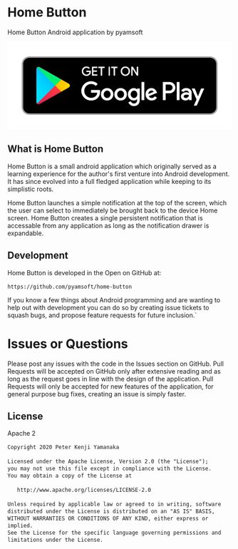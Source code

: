 # Home Button

Home Button Android application by pyamsoft

[![Get it on Google Play](https://raw.githubusercontent.com/pyamsoft/home-button/main/art/google-play-badge.png)][1]

## What is Home Button

Home Button is a small android application which originally served as
a learning experience for the author's first venture into Android development.
It has since evolved into a full fledged application while keeping to its
simplistic roots.

Home Button launches a simple notification at the top of the screen, which
the user can select to immediately be brought back to the device Home screen.
Home Button creates a single persistent notification that is accessable from
any application as long as the notification drawer is expandable.

## Development

Home Button is developed in the Open on GitHub at:  
```
https://github.com/pyamsoft/home-button
```
If you know a few things about Android programming and are wanting to help
out with development you can do so by creating issue tickets to squash bugs,
and propose feature requests for future inclusion.`

# Issues or Questions

Please post any issues with the code in the Issues section on GitHub. Pull Requests
will be accepted on GitHub only after extensive reading and as long as the request
goes in line with the design of the application. Pull Requests will only be
accepted for new features of the application, for general purpose bug fixes, creating
an issue is simply faster.

[1]: https://play.google.com/store/apps/details?id=com.pyamsoft.homebutton

## License

Apache 2

```
Copyright 2020 Peter Kenji Yamanaka

Licensed under the Apache License, Version 2.0 (the "License");
you may not use this file except in compliance with the License.
You may obtain a copy of the License at

   http://www.apache.org/licenses/LICENSE-2.0

Unless required by applicable law or agreed to in writing, software
distributed under the License is distributed on an "AS IS" BASIS,
WITHOUT WARRANTIES OR CONDITIONS OF ANY KIND, either express or implied.
See the License for the specific language governing permissions and
limitations under the License.
```
